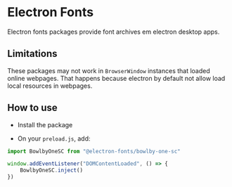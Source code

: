 # Electron Fonts

Electron fonts packages provide font archives em electron desktop apps.

## Limitations

These packages may not work in `BrowserWindow` instances that loaded online webpages. That happens because electron by default not allow load local resources in webpages.

## How to use

* Install the package

* On your `preload.js`, add:

```ts
import BowlbyOneSC from "@electron-fonts/bowlby-one-sc"

window.addEventListener("DOMContentLoaded", () => {
    BowlbyOneSC.inject()
})
```